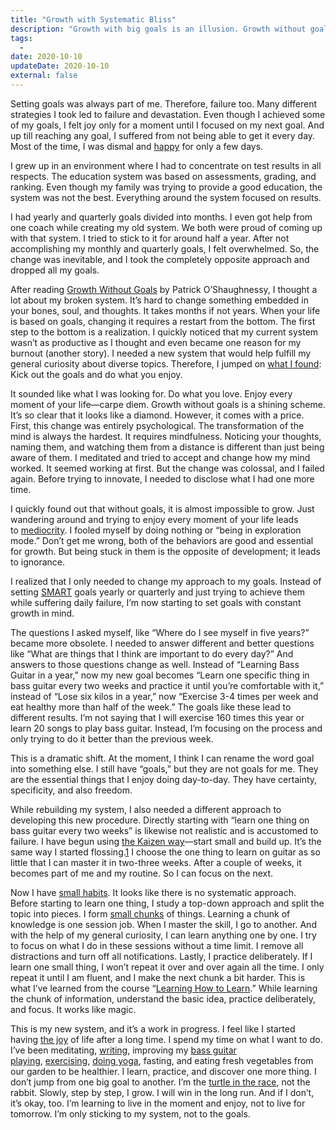 ```yaml
---
title: "Growth with Systematic Bliss"
description: "Growth with big goals is an illusion. Growth without goals is too. We need the middle ground, and this is how I approach it."
tags:
  -
date: 2020-10-10
updateDate: 2020-10-10
external: false
---
```


Setting goals was always part of me. Therefore, failure too. Many different strategies I took led to failure and devastation. Even though I achieved some of my goals, I felt joy only for a moment until I focused on my next goal. And up till reaching any goal, I suffered from not being able to get it every day. Most of the time, I was dismal and [happy](/a-life-without-problems-the-happiness/) for only a few days.

I grew up in an environment where I had to concentrate on test results in all respects. The education system was based on assessments, grading, and ranking. Even though my family was trying to provide a good education, the system was not the best. Everything around the system focused on results.

I had yearly and quarterly goals divided into months. I even got help from one coach while creating my old system. We both were proud of coming up with that system. I tried to stick to it for around half a year. After not accomplishing my monthly and quarterly goals, I felt overwhelmed. So, the change was inevitable, and I took the completely opposite approach and dropped all my goals.

After reading [Growth Without Goals](https://www.joincolossus.com/blog/posts/growth-without-goals) by Patrick O’Shaughnessy, I thought a lot about my broken system. It’s hard to change something embedded in your bones, soul, and thoughts. It takes months if not years. When your life is based on goals, changing it requires a restart from the bottom. The first step to the bottom is a realization. I quickly noticed that my current system wasn’t as productive as I thought and even became one reason for my burnout (another story). I needed a new system that would help fulfill my general curiosity about diverse topics. Therefore, I jumped on [what I found](https://jamesclear.com/goals-systems): Kick out the goals and do what you enjoy.

It sounded like what I was looking for. Do what you love. Enjoy every moment of your life—carpe diem. Growth without goals is a shining scheme. It’s so clear that it looks like a diamond. However, it comes with a price. First, this change was entirely psychological. The transformation of the mind is always the hardest. It requires mindfulness. Noticing your thoughts, naming them, and watching them from a distance is different than just being aware of them. I meditated and tried to accept and change how my mind worked. It seemed working at first. But the change was colossal, and I failed again. Before trying to innovate, I needed to disclose what I had one more time.

I quickly found out that without goals, it is almost impossible to grow. Just wandering around and trying to enjoy every moment of your life leads to [mediocrity](https://www.nateliason.com/blog/systems-without-goals). I fooled myself by doing nothing or “being in exploration mode.” Don’t get me wrong, both of the behaviors are good and essential for growth. But being stuck in them is the opposite of development; it leads to ignorance.

I realized that I only needed to change my approach to my goals. Instead of setting [SMART](https://www.mindtools.com/pages/article/smart-goals.htm) goals yearly or quarterly and just trying to achieve them while suffering daily failure, I’m now starting to set goals with constant growth in mind.

The questions I asked myself, like “Where do I see myself in five years?” became more obsolete. I needed to answer different and better questions like “What are things that I think are important to do every day?” And answers to those questions change as well. Instead of “Learning Bass Guitar in a year,” now my new goal becomes “Learn one specific thing in bass guitar every two weeks and practice it until you’re comfortable with it,” instead of “Lose six kilos in a year,” now “Exercise 3-4 times per week and eat healthy more than half of the week.” The goals like these lead to different results. I’m not saying that I will exercise 160 times this year or learn 20 songs to play bass guitar. Instead, I’m focusing on the process and only trying to do it better than the previous week.

This is a dramatic shift. At the moment, I think I can rename the word goal into something else. I still have “goals,” but they are not goals for me. They are the essential things that I enjoy doing day-to-day. They have certainty, specificity, and also freedom.

While rebuilding my system, I also needed a different approach to developing this new procedure. Directly starting with “learn one thing on bass guitar every two weeks” is likewise not realistic and is accustomed to failure. I have begun using [the Kaizen way](https://www.amazon.de/dp/B00GU2RHCG/ref=cm_sw_em_r_mt_dp_GFGEFb95G33DG)—start small and build up. It’s the same way I started flossing.[1](/growth-with-systematic-bliss/#fn-1) I choose the one thing to learn on guitar as so little that I can master it in two-three weeks. After a couple of weeks, it becomes part of me and my routine. So I can focus on the next.

Now I have [small habits](/why-is-writing-important/). It looks like there is no systematic approach. Before starting to learn one thing, I study a top-down approach and split the topic into pieces. I form [small chunks](https://www.wikiwand.com/en/Chunking_(psychology)) of things. Learning a chunk of knowledge is one session job. When I master the skill, I go to another. And with the help of my general curiosity, I can learn anything one by one. I try to focus on what I do in these sessions without a time limit. I remove all distractions and turn off all notifications. Lastly, I practice deliberately. If I learn one small thing, I won’t repeat it over and over again all the time. I only repeat it until I am fluent, and I make the next chunk a bit harder. This is what I’ve learned from the course “[Learning How to Learn](https://www.coursera.org/learn/learning-how-to-learn).” While learning the chunk of information, understand the basic idea, practice deliberately, and focus. It works like magic.

This is my new system, and it’s a work in progress. I feel like I started having [the joy](/a-life-without-problems-the-happiness/) of life after a long time. I spend my time on what I want to do. I’ve been meditating, [writing](/why-is-writing-important/), improving my [bass guitar playing](https://www.talkingbass.net/), [exercising](https://www.runtastic.com/), [doing yoga](https://www.youtube.com/user/yogawithadriene), fasting, and eating fresh vegetables from our garden to be healthier. I learn, practice, and discover one more thing. I don’t jump from one big goal to another. I’m the [turtle in the race](https://www.moralstories.org/the-rabbit-and-the-turtle/), not the rabbit. Slowly, step by step, I grow. I will win in the long run. And if I don’t, it’s okay, too. I’m learning to live in the moment and enjoy, not to live for tomorrow. I’m only sticking to my system, not to the goals.
